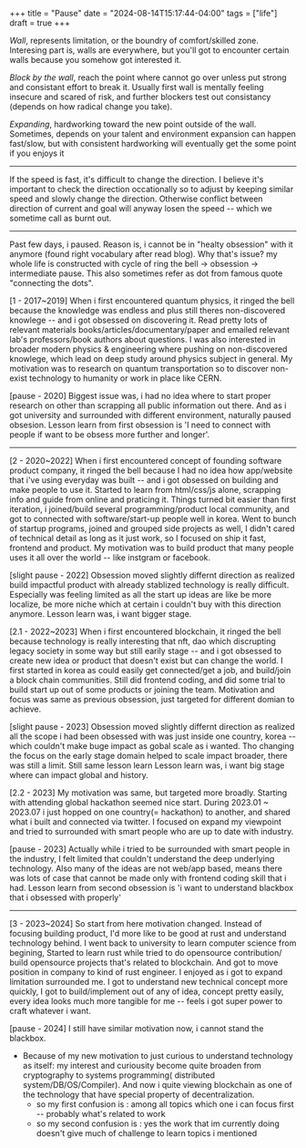 +++
title = "Pause"
date = "2024-08-14T15:17:44-04:00"
tags = ["life"]
draft = true
+++

*Wall*, represents limitation, or the boundry of comfort/skilled zone. Interesing part is, walls are everywhere, but you'll got to encounter certain walls because you somehow got interested it.

*Block by the wall*, reach the point where cannot go over unless put strong and consistant effort to break it. Usually first wall is mentally feeling insecure and scared of risk, and further blockers test out consistancy (depends on how radical change you take).

*Expanding*, hardworking toward the new point outside of the wall. Sometimes, depends on your talent and environment expansion can happen fast/slow, but with consistent hardworking will eventually get the some point if you enjoys it

---
If the speed is fast, it's difficult to change the direction. I believe it's important to check the direction occationally so to adjust by keeping similar speed and slowly change the direction. Otherwise conflict between direction of current and goal will anyway losen the speed -- which we sometime call as burnt out.

----

Past few days, i paused. Reason is, i cannot be in "healty obsession" with it anymore (found right vocabulary after read blog). Why that's issue? my whole life is constructed with cycle of ring the bell ->  obsession -> intermediate pause. This also sometimes refer as dot from famous quote "connecting the dots".

[1 - 2017~2019] When i first encountered quantum physics, it ringed the bell because the knowledge was endless and plus still theres non-discovered knowlege -- and i got obsessed on discovering it. Read pretty lots of relevant materials books/articles/documentary/paper and emailed relevant lab's professors/book authors about questions. I was also interested in broader modern physics & engineering where pushing on non-discovered knowlege, which lead on deep study around physics subject in general. My motivation was to research on quantum transportation so to discover non-exist technology to humanity or work in place like CERN.

[pause - 2020] Biggest issue was, i had no idea where to start proper research on other than scrapping all public information out there. And as i got university and surrounded with different environment, naturally paused obsesion. Lesson learn from first obsession is 'I need to connect with people if want to be obsess more further and longer'.

---

[2 - 2020~2022] When i first encountered concept of founding software product company, it ringed the bell because I had no idea how app/website that i've using everyday was built -- and i got obsessed on building and make people to use it. Started to learn from html/css/js alone, scrapping info and guide from online and praticing it. Things turned bit easier than first iteration, i joined/build several programming/product local community, and got to connected with software/start-up people well in korea. Went to bunch of startup programs, joined and grouped side projects as well, I didn't cared of technical detail as long as it just work, so I focused on ship it fast, frontend and product. My motivation was to build product that many people uses it all over the world -- like instgram or facebook.

[slight pause - 2022] Obsession moved slightly differnt direction as realized build impactful product with already stablized technology is really difficult. Especially was feeling limited as all the start up ideas are like be more localize, be more niche which at certain i couldn't buy with this direction anymore. Lesson learn was, i want bigger stage.

[2.1 - 2022~2023] When i first encountered blockchain, it ringed the bell because technology is really interesting that nft, dao which discrupting legacy society in some way but still earily stage -- and i got obsessed to create new idea or product that doesn't exist but can change the world. I first started in korea as could easily get connected/get a job, and build/join a block chain communities. Still did frontend coding, and did some trial to build start up out of some products or joining the team. Motivation and focus was same as previous obsession, just targeted for different domian to achieve.

[slight pause - 2023] Obsession moved slightly differnt direction as realized all the scope i had been obsessed with was just inside one country, korea -- which couldn't make buge impact as gobal scale as i wanted. Tho changing the focus on the early stage domain helped to scale impact broader, there was still a limit. Still same lesson learn Lesson learn was, i want big stage where can impact global and history.

[2.2 - 2023] My motivation was same, but targeted more broadly. Starting with attending global hackathon seemed nice start. During 2023.01 ~ 2023.07 i just hopped on one country(= hackathon) to another, and shared what i built and connected via twitter. I focused on expand my viewpoint and tried to surrounded with smart people who are up to date with industry.

[pause - 2023] Actually while i tried to be surrounded with smart people in the industry, I felt limited that couldn't understand the deep underlying technology. Also many of the ideas are not web/app based, means there was lots of case that cannot be made only with frontend coding skill that i had. Lesson learn from second obsession is 'i want to understand blackbox that i obsessed with properly'

---
[3 - 2023~2024] So start from here motivation changed. Instead of focusing building product, I'd more like to be good at rust and understand technology behind. I went back to university to learn computer science from begining, Started to learn rust while tried to do opensource contribution/ build opensource projects that's related to blockchain. And got to move position in company to kind of rust engineer. I enjoyed as i got to expand limitation surrounded me. I got to understand new technical concept more quickly, I got to build/implement out of any of idea, concept pretty easily, every idea looks much more tangible for me -- feels i got super power to craft whatever i want.


[pause - 2024] I still have similar motivation now, i cannot stand the blackbox.
- Because of my new motivation to just curious to understand technology as itself: my interest and curiousity become quite broaden from cryptography to systems programming( distributed system/DB/OS/Compiler). And now i quite viewing blockchain as one of the technology that have special property of decentralization.
  - so my first confusion is : among all topics which one i can focus first -- probably what's related to work
  - so my second confusion is : yes the work that im currently doing doesn't give much of challenge to learn topics i mentioned
